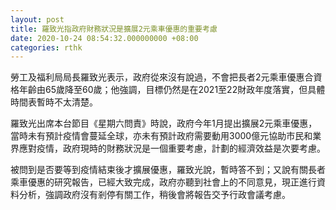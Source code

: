 ```yaml
---
layout: post
title: 羅致光指政府財務狀況是擴展2元乘車優惠的重要考慮
date: 2020-10-24 08:54:32.000000000 +08:00
categories: rthk
---
```


勞工及福利局局長羅致光表示，政府從來沒有說過，不會把長者2元乘車優惠合資格年齡由65歲降至60歲；他強調，目標仍然是在2021至22財政年度落實，但具體時間表暫時不太清楚。

羅致光出席本台節目《星期六問責》時說，政府今年1月提出擴展2元乘車優惠，當時未有預計疫情會蔓延全球，亦未有預計政府需要動用3000億元協助市民和業界應對疫情，政府現時的財務狀況是一個重要考慮，計劃的經濟效益是次要考慮。

被問到是否要等到疫情結束後才擴展優惠，羅致光說，暫時答不到；又說有關長者乘車優惠的研究報告，已經大致完成，政府亦聽到社會上的不同意見，現正進行資料分析，強調政府沒有剎停有關工作，稍後會將報告交予行政會議考慮。
